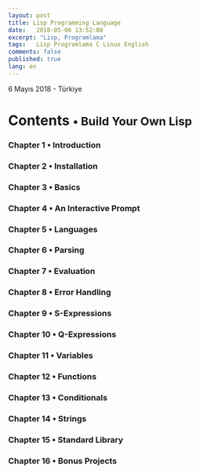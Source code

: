 ```yaml
---
layout: post
title: Lisp Programming Language
date:   2018-05-06 13:52:00
excerpt: "Lisp, Programlama"
tags:   Lisp Programlama C Linux English
comments: false
published: true
lang: en
---
```



<p class="meta">6 Mayıs 2018 - Türkiye</p>

<style>
span {
    color:blue;
    cursor:pointer;
}
table {
    font-family: arial, sans-serif;
    border-collapse: collapse;
    width: 100%;
}

td, th {
    border: 1px solid #dddddd;
    text-align: left;
    padding: 8px;
}

tr:nth-child(even) {
    background-color: #dddddd;
}
</style>

<h1>Contents <small>&bull; Build Your Own Lisp</small></h1>

<h3><span onclick="show('Page1');"><a>Chapter 1 &bull; Introduction</a></span></h3>
<h3><span onclick="show('Page2');"><a>Chapter 2 &bull; Installation</a></span></h3>
<h3><span onclick="show('Page3');"><a>Chapter 3 &bull; Basics</a></span></h3>
<h3><span onclick="show('Page4');"><a>Chapter 4 &bull; An Interactive Prompt</a></span></h3>
<h3><span onclick="show('Page5');"><a>Chapter 5 &bull; Languages</a></span></h3>
<h3><span onclick="show('Page6');"><a>Chapter 6 &bull; Parsing</a></span></h3>
<h3><span onclick="show('Page7');"><a>Chapter 7 &bull; Evaluation</a></span></h3>
<h3><span onclick="show('Page8');"><a>Chapter 8 &bull; Error Handling</a></span></h3>
<h3><span onclick="show('Page9');"><a>Chapter 9 &bull; S-Expressions</a></span></h3>
<h3><span onclick="show('Page10');"><a>Chapter 10 &bull; Q-Expressions</a></span></h3>
<h3><span onclick="show('Page11');"><a>Chapter 11 &bull; Variables</a></span></h3>
<h3><span onclick="show('Page12');"><a>Chapter 12 &bull; Functions</a></span></h3>
<h3><span onclick="show('Page13');"><a>Chapter 13 &bull; Conditionals</a></span></h3>
<h3><span onclick="show('Page14');"><a>Chapter 14 &bull; Strings</a></span></h3>
<h3><span onclick="show('Page15');"><a>Chapter 15 &bull; Standard Library</a></span></h3>
<h3><span onclick="show('Page16');"><a>Chapter 16 &bull; Bonus Projects</a></span></h3>
<br>
<div class="teaser clearfix"></div>
<div id="Page1" class="page" style="display:none">
	{% include lisp_page1.html %}
</div>
 
<div class="teaser clearfix"></div>
<div id="Page2" class="page" style="display:none">
    	{% include lisp_page2.html %}
</div>
 
<div class="teaser clearfix"></div>
<div id="Page3" class="page" style="display:none">
    	{% include lisp_page3.html %}
</div>
 
<div class="teaser clearfix"></div>
<div id="Page4" class="page" style="display:none">
    	{% include lisp_page4.html %}
</div>
 
<div class="teaser clearfix"></div>
<div id="Page5" class="page" style="display:none">
    	{% include lisp_page5.html %}
</div>
 
<div class="teaser clearfix"></div>
<div id="Page6" class="page" style="display:none">
    	{% include lisp_page6.html %}
</div>
 
<div class="teaser clearfix"></div>
<div id="Page7" class="page" style="display:none">
    	{% include lisp_page7.html %}
</div>
 
<div class="teaser clearfix"></div>
<div id="Page8" class="page" style="display:none">
    	{% include lisp_page8.html %}
</div>
 
<div class="teaser clearfix"></div>
<div id="Page9" class="page" style="display:none">
    	{% include lisp_page9.html %}
</div>

<div class="teaser clearfix"></div>
<div id="Page11" class="page" style="display:none">
    	{% include lisp_page11.html %}
</div>

<div class="teaser clearfix"></div>
<div id="Page12" class="page" style="display:none">
    	{% include lisp_page12.html %}
</div>

<div class="teaser clearfix"></div>
<div id="Page13" class="page" style="display:none">
    	{% include lisp_page13.html %}
</div>

<div class="teaser clearfix"></div>
<div id="Page14" class="page" style="display:none">
    	{% include lisp_page14.html %}
</div>

<div class="teaser clearfix"></div>
<div id="Page15" class="page" style="display:none">
    	{% include lisp_page15.html %}
</div>

<div class="teaser clearfix"></div>
<div id="Page16" class="page" style="display:none">
    	{% include lisp_page16.html %}
</div>
